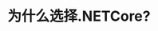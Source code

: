 ---
title: 为什么选择.NETCore?
tags: [NetCore,平台]
style: 
color: danger
description:  为什么选择.NETCore，在这里找到答案
external_url: https://www.cnblogs.com/xiaoliangge/p/8373100.html
---